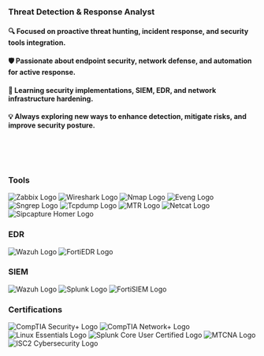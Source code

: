 
### Threat Detection & Response Analyst

#### 🔍 Focused on proactive threat hunting, incident response, and security tools integration.

#### 🛡️ Passionate about endpoint security, network defense, and automation for active response.

#### 🔧 Learning security implementations, SIEM, EDR, and network infrastructure hardening.

#### 💡 Always exploring new ways to enhance detection, mitigate risks, and improve security posture. 
<p>
  <br>
    <br>
    <br>
    </p>



### Tools
<div>
    <img src="https://img.shields.io/badge/Zabbix-13243A?style=for-the-badge&logo=zabbix&logoColor=white" alt="Zabbix Logo" />
    <img src="https://img.shields.io/badge/Wireshark-1679A7?style=for-the-badge&logo=wireshark&logoColor=white" alt="Wireshark Logo" />
    <img src="https://img.shields.io/badge/Nmap-1A2439?style=for-the-badge&logo=nmap&logoColor=white" alt="Nmap Logo" />
    <img src="https://img.shields.io/badge/Eveng-1A2D35?style=for-the-badge&logo=eve-ng&logoColor=white" alt="Eveng Logo" />
    <img src="https://img.shields.io/badge/Sngrep-F44336?style=for-the-badge&logo=siggrep&logoColor=white" alt="Sngrep Logo" />
    <img src="https://img.shields.io/badge/Tcpdump-D9D9D9?style=for-the-badge&logo=tcpdump&logoColor=black" alt="Tcpdump Logo" />
    <img src="https://img.shields.io/badge/MTR-F9CB9C?style=for-the-badge&logo=mtr&logoColor=black" alt="MTR Logo" />
    <img src="https://img.shields.io/badge/Netcat-8892BF?style=for-the-badge&logo=netcat&logoColor=white" alt="Netcat Logo" />
    <img src="https://img.shields.io/badge/Sipcapture%20Homer-2296F3?style=for-the-badge&logo=homer&logoColor=white" alt="Sipcapture Homer Logo" />
</div>

### EDR
<div>
    <img src="https://img.shields.io/badge/Wazuh-1A2D38?style=for-the-badge&logo=wazuh&logoColor=white" alt="Wazuh Logo" />
    <img src="https://img.shields.io/badge/FortiEDR-003B49?style=for-the-badge&logo=fortinet&logoColor=white" alt="FortiEDR Logo" />
</div>

### SIEM
<div>
    <img src="https://img.shields.io/badge/Wazuh-1A2D38?style=for-the-badge&logo=wazuh&logoColor=white" alt="Wazuh Logo" />
    <img src="https://img.shields.io/badge/Splunk-0064B1?style=for-the-badge&logo=splunk&logoColor=white" alt="Splunk Logo" />
    <img src="https://img.shields.io/badge/FortiSIEM-003B49?style=for-the-badge&logo=fortinet&logoColor=white" alt="FortiSIEM Logo" />



### Certifications
<div>
    <img src="https://img.shields.io/badge/CompTIA_Security%2B-FF0000?style=for-the-badge&logo=comptia&logoColor=white" alt="CompTIA Security+ Logo" />
    <img src="https://img.shields.io/badge/CompTIA_Network%2B-FF0000?style=for-the-badge&logo=comptia&logoColor=white" alt="CompTIA Network+ Logo" />
    <img src="https://img.shields.io/badge/Linux_Essentials-000000?style=for-the-badge&logo=linux&logoColor=white" alt="Linux Essentials Logo" />
    <img src="https://img.shields.io/badge/Splunk_Core_User-00ADEF?style=for-the-badge&logo=splunk&logoColor=white" alt="Splunk Core User Certified Logo" />
    <img src="https://img.shields.io/badge/MTCNA-FF6600?style=for-the-badge&logo=mikrotik&logoColor=white" alt="MTCNA Logo" />
    <img src="https://img.shields.io/badge/ISC2_Cybersecurity-0073b1?style=for-the-badge&logo=isc2&logoColor=white" alt="ISC2 Cybersecurity Logo" />
</div>




</div>


